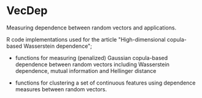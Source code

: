 # VecDep
Measuring dependence between random vectors and applications.

R code implementations used for the article "High-dimensional copula-based Wasserstein dependence";

- functions for measuring (penalized) Gaussian copula-based dependence between random vectors including Wasserstein dependence, mutual information and Hellinger distance

- functions for clustering a set of continuous features using dependence measures between random vectors.
